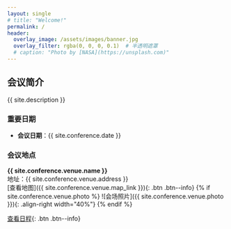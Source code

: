 ```yaml
---
layout: single
# title: "Welcome!"
permalink: /
header:
  overlay_image: /assets/images/banner.jpg
  overlay_filter: rgba(0, 0, 0, 0.1)  # 半透明遮罩
  # caption: "Photo by [NASA](https://unsplash.com)"
---
```


## 会议简介
<div class="full">
{{ site.description }}
</div>

### 重要日期
- **会议日期**：{{ site.conference.date }}

### 会议地点
**{{ site.conference.venue.name }}**  
地址：{{ site.conference.venue.address }}  
[查看地图]({{ site.conference.venue.map_link }}){: .btn .btn--info}
{% if site.conference.venue.photo %}
![会场照片]({{ site.conference.venue.photo }}){: .align-right width="40%"}
{% endif %}

[查看日程](/2025/program/){: .btn .btn--info}
